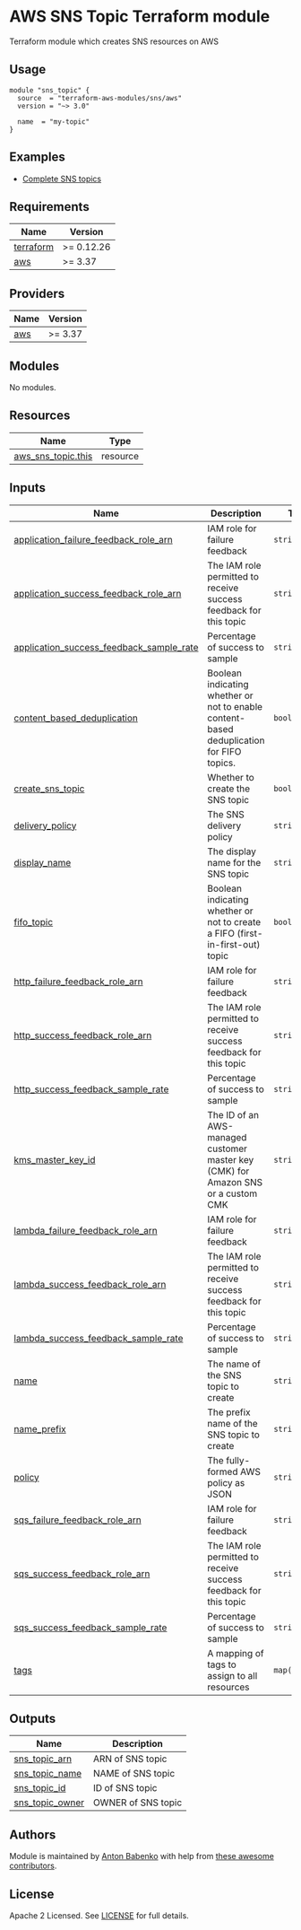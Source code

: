 # AWS SNS Topic Terraform module

Terraform module which creates SNS resources on AWS

## Usage

```hcl
module "sns_topic" {
  source  = "terraform-aws-modules/sns/aws"
  version = "~> 3.0"

  name  = "my-topic"
}
```

## Examples

- [Complete SNS topics](https://github.com/terraform-aws-modules/terraform-aws-sns/tree/master/examples/complete)

<!-- BEGINNING OF PRE-COMMIT-TERRAFORM DOCS HOOK -->
## Requirements

| Name | Version |
|------|---------|
| <a name="requirement_terraform"></a> [terraform](#requirement\_terraform) | >= 0.12.26 |
| <a name="requirement_aws"></a> [aws](#requirement\_aws) | >= 3.37 |

## Providers

| Name | Version |
|------|---------|
| <a name="provider_aws"></a> [aws](#provider\_aws) | >= 3.37 |

## Modules

No modules.

## Resources

| Name | Type |
|------|------|
| [aws_sns_topic.this](https://registry.terraform.io/providers/hashicorp/aws/latest/docs/resources/sns_topic) | resource |

## Inputs

| Name | Description | Type | Default | Required |
|------|-------------|------|---------|:--------:|
| <a name="input_application_failure_feedback_role_arn"></a> [application\_failure\_feedback\_role\_arn](#input\_application\_failure\_feedback\_role\_arn) | IAM role for failure feedback | `string` | `null` | no |
| <a name="input_application_success_feedback_role_arn"></a> [application\_success\_feedback\_role\_arn](#input\_application\_success\_feedback\_role\_arn) | The IAM role permitted to receive success feedback for this topic | `string` | `null` | no |
| <a name="input_application_success_feedback_sample_rate"></a> [application\_success\_feedback\_sample\_rate](#input\_application\_success\_feedback\_sample\_rate) | Percentage of success to sample | `string` | `null` | no |
| <a name="input_content_based_deduplication"></a> [content\_based\_deduplication](#input\_content\_based\_deduplication) | Boolean indicating whether or not to enable content-based deduplication for FIFO topics. | `bool` | `false` | no |
| <a name="input_create_sns_topic"></a> [create\_sns\_topic](#input\_create\_sns\_topic) | Whether to create the SNS topic | `bool` | `true` | no |
| <a name="input_delivery_policy"></a> [delivery\_policy](#input\_delivery\_policy) | The SNS delivery policy | `string` | `null` | no |
| <a name="input_display_name"></a> [display\_name](#input\_display\_name) | The display name for the SNS topic | `string` | `null` | no |
| <a name="input_fifo_topic"></a> [fifo\_topic](#input\_fifo\_topic) | Boolean indicating whether or not to create a FIFO (first-in-first-out) topic | `bool` | `false` | no |
| <a name="input_http_failure_feedback_role_arn"></a> [http\_failure\_feedback\_role\_arn](#input\_http\_failure\_feedback\_role\_arn) | IAM role for failure feedback | `string` | `null` | no |
| <a name="input_http_success_feedback_role_arn"></a> [http\_success\_feedback\_role\_arn](#input\_http\_success\_feedback\_role\_arn) | The IAM role permitted to receive success feedback for this topic | `string` | `null` | no |
| <a name="input_http_success_feedback_sample_rate"></a> [http\_success\_feedback\_sample\_rate](#input\_http\_success\_feedback\_sample\_rate) | Percentage of success to sample | `string` | `null` | no |
| <a name="input_kms_master_key_id"></a> [kms\_master\_key\_id](#input\_kms\_master\_key\_id) | The ID of an AWS-managed customer master key (CMK) for Amazon SNS or a custom CMK | `string` | `null` | no |
| <a name="input_lambda_failure_feedback_role_arn"></a> [lambda\_failure\_feedback\_role\_arn](#input\_lambda\_failure\_feedback\_role\_arn) | IAM role for failure feedback | `string` | `null` | no |
| <a name="input_lambda_success_feedback_role_arn"></a> [lambda\_success\_feedback\_role\_arn](#input\_lambda\_success\_feedback\_role\_arn) | The IAM role permitted to receive success feedback for this topic | `string` | `null` | no |
| <a name="input_lambda_success_feedback_sample_rate"></a> [lambda\_success\_feedback\_sample\_rate](#input\_lambda\_success\_feedback\_sample\_rate) | Percentage of success to sample | `string` | `null` | no |
| <a name="input_name"></a> [name](#input\_name) | The name of the SNS topic to create | `string` | `null` | no |
| <a name="input_name_prefix"></a> [name\_prefix](#input\_name\_prefix) | The prefix name of the SNS topic to create | `string` | `null` | no |
| <a name="input_policy"></a> [policy](#input\_policy) | The fully-formed AWS policy as JSON | `string` | `null` | no |
| <a name="input_sqs_failure_feedback_role_arn"></a> [sqs\_failure\_feedback\_role\_arn](#input\_sqs\_failure\_feedback\_role\_arn) | IAM role for failure feedback | `string` | `null` | no |
| <a name="input_sqs_success_feedback_role_arn"></a> [sqs\_success\_feedback\_role\_arn](#input\_sqs\_success\_feedback\_role\_arn) | The IAM role permitted to receive success feedback for this topic | `string` | `null` | no |
| <a name="input_sqs_success_feedback_sample_rate"></a> [sqs\_success\_feedback\_sample\_rate](#input\_sqs\_success\_feedback\_sample\_rate) | Percentage of success to sample | `string` | `null` | no |
| <a name="input_tags"></a> [tags](#input\_tags) | A mapping of tags to assign to all resources | `map(string)` | `{}` | no |

## Outputs

| Name | Description |
|------|-------------|
| <a name="output_sns_topic_arn"></a> [sns\_topic\_arn](#output\_sns\_topic\_arn) | ARN of SNS topic |
| <a name="output_sns_topic_name"></a> [sns\_topic\_name](#output\_sns\_topic\_name) | NAME of SNS topic |
| <a name="output_sns_topic_id"></a> [sns\_topic\_id](#output\_sns\_topic\_id) | ID of SNS topic |
| <a name="output_sns_topic_owner"></a> [sns\_topic\_owner](#output\_sns\_topic\_owner) | OWNER of SNS topic |
<!-- END OF PRE-COMMIT-TERRAFORM DOCS HOOK -->

## Authors

Module is maintained by [Anton Babenko](https://github.com/antonbabenko) with help from [these awesome contributors](https://github.com/terraform-aws-modules/terraform-aws-sns/graphs/contributors).

## License

Apache 2 Licensed. See [LICENSE](https://github.com/terraform-aws-modules/terraform-aws-sns/tree/master/LICENSE) for full details.
